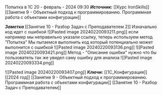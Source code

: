 
Попытка в 1С
 20 - февраль - 2024  09:30 
***Источник:***  [[Курс IronSkills]] [[Занятие 9 - Объектный подход к программированию. Программная работа с объектами конфигурации]]

***Заметка*** 
[[Занятие 10  -  Разбор Задач с Преподавателем  2]]
Изначально код идет с ошибкой 
![[Pasted image 20240220093211.png]]
если например мы неправильно указали ссылку, теперь используем метод "Попытка"
Мы пытаемся выполнить код который потенциально может выполнится с ошибкой
![[Pasted image 20240220093136.png]]
![[Pasted image 20240220093421.png]]
Метод - "Описание ошибки" нужно что бы пользователь так же увидел саму ошибку для анализа
![[Pasted image 20240220093334.png]]

![[Pasted image 20240220093407.png]]
***Ключи:*** [[1С_Конфигурация]] [[2024 год]]  [[Занятие 9 - Объектный подход к программированию. Программная работа с объектами конфигурации]] [[Занятие 10 - Разбор Задач с Преподавателем]]